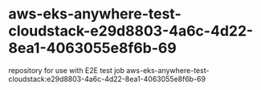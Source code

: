 # aws-eks-anywhere-test-cloudstack-e29d8803-4a6c-4d22-8ea1-4063055e8f6b-69
repository for use with E2E test job aws-eks-anywhere-test-cloudstack:e29d8803-4a6c-4d22-8ea1-4063055e8f6b-69
